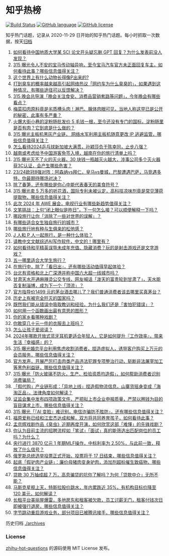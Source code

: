 # 知乎热榜
[![Build Status](https://github.com/ToWeLong/zhihu-hot-questions/workflows/CI/badge.svg)](https://github.com/ToWeLong/zhihu-hot-questions/actions)
[![GitHub language](https://img.shields.io/badge/language-golang-orange.svg)](https://golang.org/)
[![GitHub license](https://img.shields.io/github/license/ToWeLong/zhihu-hot-questions)](https://github.com/ToWeLong/zhihu-hot-questions/blob/main/LICENSE)

知乎热门话题，记录从 2020-11-29 日开始的知乎热门话题。每小时抓取一次数据，按天[归档](./archives)

<!-- BEGIN -->

1. [如何看待中国地质大学某 SCI 论文开头疑忘删 GPT 回复？为什么发表前没人发现？](https://www.zhihu.com/question/648600571)
1. [315 曝光令人不安的宝马传动轴异响，至今宝马汽车官方未正面回复车主，如何看待此事？哪些信息值得关注？](https://www.zhihu.com/question/648744029)
1. [这个世界上有什么动物长得像P出来的?](https://www.zhihu.com/question/542741435)
1. [打到臭车的概率越来越高引起网络热议「网约车为什么臭臭的」，如果遇到这种情况，有哪些途径可以反馈解决？](https://www.zhihu.com/question/648693255)
1. [315 晚会总导演「晚会关注食安、消费品营销套路等问题」，今年晚会有哪些看点？](https://www.zhihu.com/question/648657332)
1. [梅菜扣肉原料竟是劣质槽头肉！淋巴、腺体肉眼可见，当地人称这早已是公开的秘密，此事有多严重？](https://www.zhihu.com/question/648738609)
1. [火爆大街小巷的淀粉肠批发价 5 毛钱一根，至今还没有专门的国标，淀粉肠里是否有肉？它到底是什么做的？](https://www.zhihu.com/question/648725072)
1. [315 曝光主板机黑灰产业链， 网络水军利用主板机随意更改 IP 逃避监管，哪些信息值得关注？](https://www.zhihu.com/question/648734561)
1. [怎么看待2024乒乓球新加坡大满贯，孙颖莎负于陈幸同，止步八强？](https://www.zhihu.com/question/648699500)
1. [越南或考虑给予中国游客免签入境，越南在你的旅行清单上吗？](https://www.zhihu.com/question/648177826)
1. [315 曝光灭不了火的灭火器，30 块钱一瓶越灭火越大，涉事公司多个灭火器获3C认证，会产生哪些危害？](https://www.zhihu.com/question/648737272)
1. [23/24欧冠8强对阵：阿森纳vs拜仁，皇马vs曼城，巴黎遭遇巴萨，马竞遇多特，你最期待哪场对决？](https://www.zhihu.com/question/648726411)
1. [除了春笋，还有哪些是你心中能代表春天的美食符号？](https://www.zhihu.com/question/645394153)
1. [315 曝光卖 5 万多的听花酒，国际专利未被认定，高科技凉味剂竟是常见薄荷提取物，哪些信息值得关注？](https://www.zhihu.com/question/648739176)
1. [此次 2024 年 AWE 展会，电视行业有哪些新趋势值得关注？](https://www.zhihu.com/question/648731151)
1. [文笔挑战：上句“闭上眼似是昨日”，下一句怎么接？可以顺便解释一下吗？](https://www.zhihu.com/question/648589710)
1. [哪段旅行让你「消除了一些对世界的误解」？](https://www.zhihu.com/question/647004146)
1. [有哪些适合女生独自旅行的城市？](https://www.zhihu.com/question/645951881)
1. [哪些旅行地有种与生俱来的松弛感？](https://www.zhihu.com/question/647003751)
1. [J 人和 P 人一起旅行，是一种什么体验？](https://www.zhihu.com/question/646579710)
1. [请教中文文献综述AI写作软件，中文的！哪里有？](https://www.zhihu.com/question/580196371)
1. [如何看待和平精英误导未成年充值、隐藏消费？玩的是射击游戏还是文字游戏？](https://www.zhihu.com/question/648686915)
1. [五一哪里适合大学生旅行？](https://www.zhihu.com/question/646943314)
1. [在旅行中，除了「看日出」，还有哪些活动值得早起体验？](https://www.zhihu.com/question/646583384)
1. [台北有资格和北上广深港并称中国六大超一线城市吗？](https://www.zhihu.com/question/635432306)
1. [甘肃天水开通麻辣烫公交专线，网友喊话「泼天的富贵轮到甘肃了」，天水能否复制淄博，成为下一个「顶流」？](https://www.zhihu.com/question/648518368)
1. [官方指导价1499 元的茅台酒去哪儿了？我们普通消费者该去哪里买真茅台？](https://www.zhihu.com/question/648656253)
1. [历史上有被完全歼灭的国家吗？](https://www.zhihu.com/question/29018145)
1. [既然我们能从错误中吸取教训和经验，为什么我们还是「害怕犯错误」？](https://www.zhihu.com/question/648283158)
1. [如何用一个函数画出最有意思的图形？](https://www.zhihu.com/question/648360740)
1. [你的家乡看哪种戏剧？](https://www.zhihu.com/question/644350916)
1. [你敢穿几十元一件的衣服去上班吗？](https://www.zhihu.com/question/647472287)
1. [怎么让孩子爱阅读？](https://www.zhihu.com/question/648097648)
1. [2024年哪款开放式蓝牙耳机更适合年轻人，它是如何提升『工作效率』，带来生活『幸福感』的？](https://www.zhihu.com/question/640232517)
1. [315 曝光婚恋平台利用焦虑收割消费者，捏造虚拟人，诱导客户购买上万元的会员服务，哪些信息值得关注？](https://www.zhihu.com/question/648742620)
1. [官方发声，开展严厉打击肉类产品违法犯罪专项整治行动，斩断非法屠宰加工等黑色利益链，哪些信息值得关注？](https://www.zhihu.com/question/648739916)
1. [315 曝光「防火玻璃不防火，生产、检验资质均造假」，如何帮助消费者识别消费骗局？](https://www.zhihu.com/question/648736419)
1. [「假代购」产业链形成：「异地上线」捏造假物流信息，山寨货摇身变成「海淘正品」，法律角度如何解读？](https://www.zhihu.com/question/648696681)
1. [证监会集中发布四项政策文件，严把拟上市企业申报质量，严禁以圈钱为目的盲目谋求上市，哪些信息值得关注？](https://www.zhihu.com/question/648687063)
1. [315 曝光「『AI 变脸』难识别，电信诈骗防不胜防」，还有哪些信息值得关注？](https://www.zhihu.com/question/648742436)
1. [福原爱称已经和江宏杰达成和解，双方将共同养育孩子，如何看待此事？](https://www.zhihu.com/question/648676176)
1. [孟京辉戏剧作品《臭虫》近期再度开演，如何欣赏这部「难懂」的先锋戏剧？](https://www.zhihu.com/question/648362000)
1. [你认为目前主流的招聘流程如「笔试」「面试」真的能筛选出匹配岗位的员工吗？为什么？](https://www.zhihu.com/question/646487173)
1. [央行进行 3870 亿元 1 年期MLF操作，中标利率为 2.50%，与此前一致，释放了什么信号？](https://www.zhihu.com/question/648647607)
1. [俄罗斯总统选举投票正式开始，投票将于 17 日结束，哪些信息值得关注？](https://www.zhihu.com/question/648643974)
1. [起底「假驴肉产业链」：廉价母猪肉变身驴肉，添加剂超标催生致癌物，哪些信息值得关注？](https://www.zhihu.com/question/648672361)
1. [贷款 30 万抽成超 7 万，高息骗贷的坑你了解吗？为何「贷款中介」无所不能？](https://www.zhihu.com/question/648597046)
1. [马斯克星舰上天，特斯拉股价跳水，年内累跌近 35%，有机构目标价降至 120 美元，如何解读？](https://www.zhihu.com/question/648644311)
1. [长租平台美丽屋爆雷，多地房东和租客被欠款，员工讨薪无门，租客付钱次日即被强行退房，哪些信息值得关注？](https://www.zhihu.com/question/648589316)
1. [字节跳动重启游戏业务，部分项目已被腾讯接手，哪些信息值得关注？](https://www.zhihu.com/question/648589329)

<!-- END -->

历史归档 [./archives](./archives)


### License
[zhihu-hot-questions](https://github.com/towelong/zhihu-hot-questions) 的源码使用 MIT License 发布。